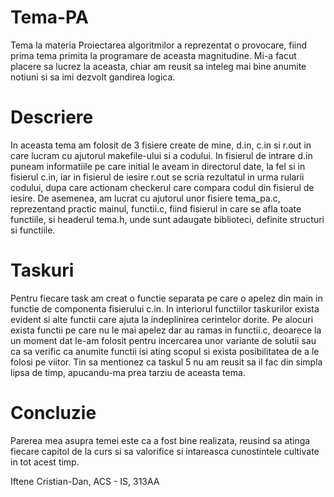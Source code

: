 # Tema-PA
Tema la materia Proiectarea algoritmilor a reprezentat o provocare, fiind prima tema primita la programare de aceasta magnitudine. Mi-a facut placere sa lucrez la aceasta, chiar am reusit sa inteleg mai bine anumite notiuni si sa imi dezvolt gandirea logica.

# Descriere
In aceasta tema am folosit de 3 fisiere create de mine, d.in, c.in si r.out in care lucram cu ajutorul makefile-ului si a codului. In fisierul de intrare d.in puneam informatiile pe care initial le aveam in directorul date, la fel si in fisierul c.in, iar in fisierul de iesire r.out se scria rezultatul in urma rularii codului, dupa care actionam checkerul care compara codul din fisierul de iesire. De asemenea, am lucrat cu ajutorul unor fisiere tema_pa.c, reprezentand practic mainul, functii.c, fiind fisierul in care se afla toate functiile, si headerul tema.h, unde sunt adaugate biblioteci, definite structuri si functiile.

# Taskuri
Pentru fiecare task am creat o functie separata pe care o apelez din main in functie de componenta fisierului c.in. In interiorul functiilor taskurilor exista evident si alte functii care ajuta la indeplinirea cerintelor dorite. Pe alocuri exista functii pe care nu le mai apelez dar au ramas in functii.c, deoarece la un moment dat le-am folosit pentru incercarea unor variante de solutii sau ca sa verific ca anumite functii isi ating scopul si exista posibilitatea de a le folosi pe viitor. Tin sa mentionez ca taskul 5 nu am reusit sa il fac din simpla lipsa de timp, apucandu-ma prea tarziu de aceasta tema.

# Concluzie
Parerea mea asupra temei este ca a fost bine realizata, reusind sa atinga fiecare capitol de la curs si sa valorifice si intareasca cunostintele cultivate in tot acest timp.

Iftene Cristian-Dan, ACS - IS, 313AA
